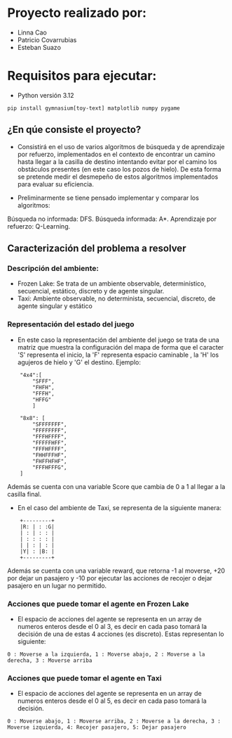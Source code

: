# Proyecto realizado por:

* Linna Cao 
* Patricio Covarrubias 
* Esteban Suazo
# Requisitos para ejecutar:
* Python versión 3.12
```
pip install gymnasium[toy-text] matplotlib numpy pygame
```

## ¿En qúe consiste el proyecto?
* Consistirá en el uso de varios algoritmos de búsqueda y de aprendizaje por refuerzo, 
implementados en el contexto de encontrar un camino hasta llegar a la casilla de destino
intentando evitar por el camino los obstáculos presentes (en este caso los pozos de hielo). De esta forma se pretende medir el desmepeño
de estos algoritmos implementados para evaluar su eficiencia.

* Preliminarmente se tiene pensado implementar y comparar los algoritmos:

Búsqueda no informada: DFS.
Búsqueda informada: A*. 
Aprendizaje por refuerzo: Q-Learning.

## Caracterización del problema a resolver
### Descripción del ambiente:

* Frozen Lake: Se trata de un ambiente observable, determinístico, secuencial, estático, discreto y de agente singular.
* Taxi: Ambiente observable, no determinista, secuencial, discreto, de agente singular y estático

### Representación del estado del juego

* En este caso la representación del ambiente del juego se trata de una matriz que muestra la configuración del mapa de forma que 
el caracter 'S' representa el inicio, la 'F' representa espacio caminable , la 'H' los agujeros de hielo y 'G' el destino. Ejemplo:

```
    "4x4":[
        "SFFF",
        "FHFH",
        "FFFH",
        "HFFG"
        ]

    "8x8": [
        "SFFFFFFF",
        "FFFFFFFF",
        "FFFHFFFF",
        "FFFFFHFF",
        "FFFHFFFF",
        "FHHFFFHF",
        "FHFFHFHF",
        "FFFHFFFG",
    ]
```

Además se cuenta con una variable Score que cambia de 0 a 1 al llegar a la casilla final.

* En el caso del ambiente de Taxi, se representa de la siguiente manera:
```
    +---------+
    |R: | : :G|
    | : | : : |
    | : : : : |
    | | : | : |
    |Y| : |B: |
    +---------+
```
Además se cuenta con una variable reward, que retorna -1 al moverse, +20 por dejar un pasajero y -10 por ejecutar las acciones de recojer o dejar pasajero en un lugar no permitido.


### Acciones que puede tomar el agente en Frozen Lake

* El espacio de acciones del agente se representa en un array de numeros enteros desde el 0 al 3, es decir en cada paso tomará la decisión
de una de estas 4 acciones (es discreto). Estas representan lo siguiente:

```
0 : Moverse a la izquierda, 1 : Moverse abajo, 2 : Moverse a la derecha, 3 : Moverse arriba
```


### Acciones que puede tomar el agente en Taxi

* El espacio de acciones del agente se representa en un array de numeros enteros desde el 0 al 5, es decir en cada paso tomará la decisión.

```
0 : Moverse abajo, 1 : Moverse arriba, 2 : Moverse a la derecha, 3 : Moverse izquierda, 4: Recojer pasajero, 5: Dejar pasajero
